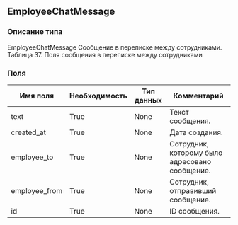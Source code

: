 
## EmployeeChatMessage

### Описание типа
EmployeeChatMessage
Сообщение в переписке между сотрудниками.
Таблица 37. Поля сообщения в переписке между сотрудниками


### Поля

| Имя поля | Необходимость | Тип данных | Комментарий |
|---|---|---|---|
|text|True|None|Текст сообщения.<br/>|
|created_at|True|None|Дата создания.<br/>|
|employee_to|True|None|Сотрудник, которому было адресовано сообщение.<br/>|
|employee_from|True|None|Сотрудник, отправивший сообщение.<br/>|
|id|True|None|ID сообщения.<br/>|
